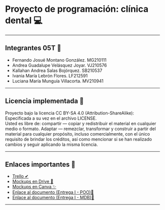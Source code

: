 # Proyecto de programación: clínica dental 💻
---
## Integrantes 05T 🎈
- Fernando Josué Montano González.  MG210111
- Andrea Guadalupe Velásquez Joyar. VJ210576
- Kallahan Andrea Salas Bojórquez.  SB210537
- Ivania María Lebrón Flores. LF212591
- Luciana María Munguía Villacorta. MV210941

---
## Licencia implementada 📜
Proyecto bajo la licencia CC BY-SA 4.0 (Attribution-ShareAlike): Especificada a su vez en el archivo LICENSE. 
<br> Usted es libre de: compartir — copiar y redistribuir el material en cualquier medio o formato. Adaptar — remezclar, transformar y construir a partir del material para cualquier propósito, incluso comercialmente, con el único requisito de brindar los créditos, así como mencionar si se han realizado cambios y seguir aplicando la misma licencia. </br>

---
## Enlaces importantes 📎
- <a href="https://trello.com/b/IUarvt0I/cl%C3%ADnica-poo"> Trello ✔</a> 
- <a href="https://drive.google.com/file/d/19PDoaEh0IAiC1CuuQlK38AqYz3Np3oh9/view?usp=sharing"> Mockups en Drive 👀</a> 
- <a href="https://www.canva.com/design/DAEp2Bv5ttg/n2HKD_PPKg0QNoFiSVrx6A/view?mode=prototype#p-gina-sin-t-tulo"> Mockups en Canva ✨</a> 
- <a href="https://drive.google.com/file/d/13BDu1AQENqid5has6lyx9atEjqROy7NJ/view?usp=sharing"> Enlace al documento (Entrega I - POO)🔗 </a>
- <a href="https://drive.google.com/file/d/1BDQj7G9BiJAIGOhLq3AV0GvkPttGQz_3/view?usp=sharing"> Enlace al documento (Entrega I - MDB)🔗 </a>
---
